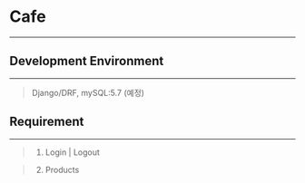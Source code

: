 # Cafe

---

## Development Environment

---

> Django/DRF, mySQL:5.7 (예정)

## Requirement

---

> 1. Login | Logout

> 2. Products
